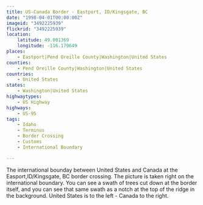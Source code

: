 ```yaml
---
title: US-Canada Border - Eastport, ID/Kingsgate, BC
date: "1998-04-01T00:00:00Z"
imageid: "3492225939"
flickrid: "3492225939"
location:
    latitude: 49.001369
    longitude: -116.179649
places:
    - Eastport|Pend Oreille County|Washington|United States
counties:
    - Pend Oreille County|Washington|United States
countries:
    - United States
states:
    - Washington|United States
highwaytypes:
    - US Highway
highways:
    - US-95
tags:
    - Idaho
    - Terminus
    - Border Crossing
    - Customs
    - International Boundary

---
```

The international bounday between United States and Canada at the Easport,ID/Kingsgate, BC border crossing.  The picture is taken right on the international boundary.  You can see a swath of trees cut down at the border itself, and you can see that same swath as a notch at the top of the ridge in the background.  United States is to the left - Canada to the right.